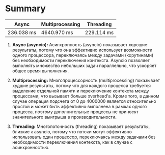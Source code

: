 # Summary

| Async  | Multiprocessing | Threading |
| ------------- | ------------- | ------------- |
| 236.038 ms  | 4640.970 ms  | 229.114 ms  |

1. <b>Async (asyncio):</b> Асинхронность (asyncio) показывает хорошие результаты, потому что она эффективно использует возможности одного процессора, переключаясь между задачами (корутинами) без необходимости переключения контекста. Asyncio позволяет выполнять множество небольших задач параллельно, что ускоряет общее время выполнения.

2. <b>Multiprocessing:</b> Многопроцессорность (multiprocessing) показывает худшие результаты, потому что для каждого процесса требуется выделение отдельной памяти и переключение контекста между процессами, что вызывает больше overhead'a. Кроме того, в данном случае операция подсчета от 0 до 4000000 является относительно простой и может быть эффективно выполнена в рамках одного процесса, поэтому дополнительные процессы не приносят значительного выигрыша в производительности.

3. <b>Threading:</b> Многопоточность (threading) показывает результаты, близкие к asyncio, потому что потоки могут эффективно использовать один процессор, переключаясь между задачами без необходимости переключения контекста, как в случае с асинхронностью.